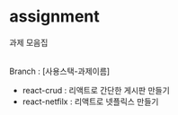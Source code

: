 # assignment
과제 모음집
<br />
<br />

Branch : [사용스택-과제이름]

- react-crud : 리액트로 간단한 게시판 만들기
- react-netfilx : 리액트로 넷플릭스 만들기
